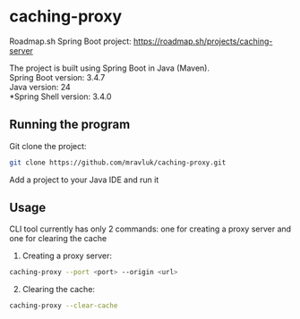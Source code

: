 # caching-proxy
Roadmap.sh Spring Boot project: https://roadmap.sh/projects/caching-server

The project is built using Spring Boot in Java (Maven).  
Spring Boot version: 3.4.7  
Java version: 24  
*Spring Shell version: 3.4.0  

## Running the program

Git clone the project:
```sh
git clone https://github.com/mravluk/caching-proxy.git
```
Add a project to your Java IDE and run it

## Usage

CLI tool currently has only 2 commands: one for creating a proxy server and one for clearing the cache
1. Creating a proxy server: 
```sh
caching-proxy --port <port> --origin <url>
```
2. Clearing the cache:
```sh
caching-proxy --clear-cache
```